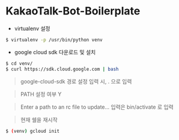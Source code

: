 # KakaoTalk-Bot-Boilerplate

- virtualenv 설정
``` sh
$ virtualenv -p /usr/bin/python venv
```
- google cloud sdk 다운로드 및 설치
``` sh
$ cd venv/
$ curl https://sdk.cloud.google.com | bash
```
> google-cloud-sdk 경로 설정 입력 시, . 으로 입력

> PATH 설정 여부 Y

> Enter a path to an rc file to update... 입력은 bin/activate 로 입력

> 현재 쉘을 재시작

``` sh
$ (venv) gcloud init
```
